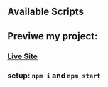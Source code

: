 ## Available Scripts

## Previwe my project:
### [Live Site](https://beachbuddy-rooms.netlify.app/)

### setup: ` npm i ` and `npm start `

